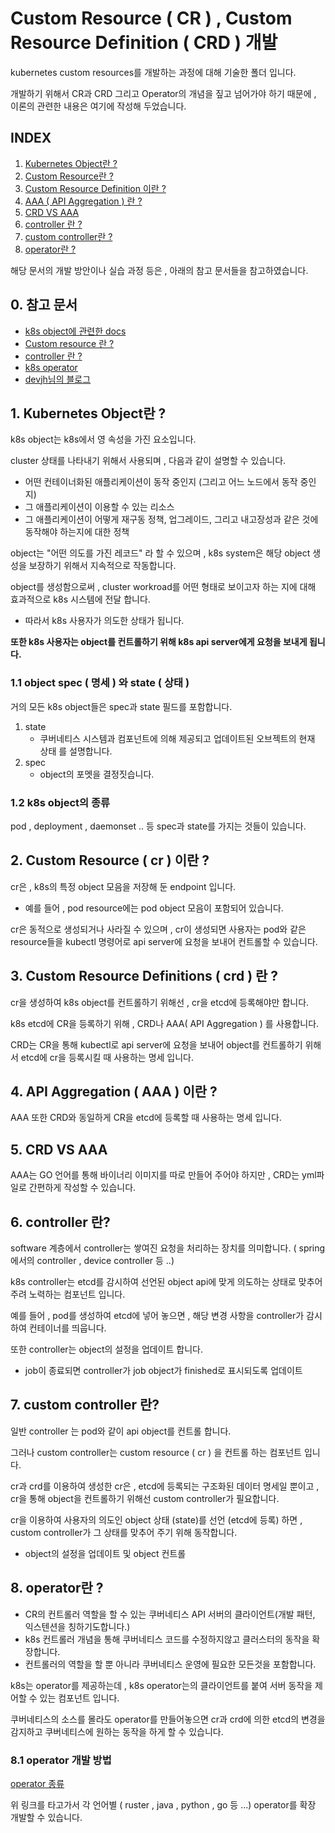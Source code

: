 # Custom Resource ( CR ) , Custom Resource Definition ( CRD ) 개발
kubernetes custom resources를 개발하는 과정에 대해 기술한 폴더 입니다.

개발하기 위해서 CR과 CRD 그리고 Operator의 개념을 짚고 넘어가야 하기 때문에 , 이론의 관련한 내용은 여기에 작성해 두었습니다.

## INDEX
1. [Kubernetes Object란 ?](#1-kubernetes-object란)
2. [Custom Resource란 ?](#2-custom-resource--cr--이란)
3. [Custom Resource Definition 이란 ?](#3-custom-resource-definitions--crd--란)
4. [AAA ( API Aggregation ) 란 ?](#4-api-aggregation--aaa--이란)
5. [CRD VS AAA](#5-crd-vs-aaa)
6. [controller 란 ?](#6-controller-란)
7. [custom controller란 ?](#7-custom-controller-란)
8. [operator란 ?](#8-operator란)

해당 문서의 개발 방안이나 실습 과정 등은 , 아래의 참고 문서들을 참고하였습니다.

## 0. 참고 문서
- [k8s object에 관련한 docs](https://kubernetes.io/ko/docs/concepts/overview/working-with-objects/kubernetes-objects/)
- [Custom resource 란 ?](https://kubernetes.io/ko/docs/concepts/extend-kubernetes/api-extension/custom-resources/)
- [controller 란 ?](https://kubernetes.io/ko/docs/concepts/architecture/controller/)
- [k8s operator](https://kubernetes.io/ko/docs/concepts/extend-kubernetes/operator/#writing-operator)
- [devjh님의 블로그](https://frozenpond.tistory.com/111)


## 1. Kubernetes Object란 ?
k8s object는 k8s에서 영 속성을 가진 요소입니다.

cluster 상태를 나타내기 위해서 사용되며 , 다음과 같이 설명할 수 있습니다.
- 어떤 컨테이너화된 애플리케이션이 동작 중인지 (그리고 어느 노드에서 동작 중인지)
- 그 애플리케이션이 이용할 수 있는 리소스
- 그 애플리케이션이 어떻게 재구동 정책, 업그레이드, 그리고 내고장성과 같은 것에 동작해야 하는지에 대한 정책

object는 "어떤 의도를 가진 레코드" 라 할 수 있으며 , k8s system은 해당 object 생성을 보장하기 위해서 지속적으로 작동합니다.

object를 생성함으로써 , cluster workroad를 어떤 형태로 보이고자 하는 지에 대해 효과적으로 k8s 시스템에 전달 합니다.
- 따라서 k8s 사용자가 의도한 상태가 됩니다.

**또한 k8s 사용자는 object를 컨트롤하기 위해 k8s api server에게 요청을 보내게 됩니다.**

### 1.1 object spec ( 명세 ) 와 state ( 상태 )
거의 모든 k8s  object들은 spec과 state 필드를 포함합니다.

1. state
    - 쿠버네티스 시스템과 컴포넌트에 의해 제공되고 업데이트된 오브젝트의 현재 상태 를 설명합니다.
2. spec
    - object의 포멧을 결정짓습니다.

### 1.2 k8s object의 종류
pod , deployment , daemonset .. 등 spec과 state를 가지는 것들이 있습니다.


## 2. Custom Resource ( cr ) 이란 ?
cr은 , k8s의 특정 object 모음을 저장해 둔 endpoint 입니다.
- 예를 들어 , pod resource에는 pod object 모음이 포함되어 있습니다.

cr은 동적으로 생성되거나 사라질 수 있으며 , cr이 생성되면 사용자는 pod와 같은 resource들을 kubectl 명령어로 api server에 요청을 보내어 컨트롤할  수 있습니다.

## 3. Custom Resource Definitions ( crd ) 란 ?
cr을 생성하여 k8s object를 컨트롤하기 위해선 , cr을 etcd에 등록해야만 합니다.

k8s etcd에 CR을 등록하기 위해 , CRD나 AAA( API Aggregation ) 를 사용합니다.

CRD는 CR을 통해 kubectl로 api server에 요청을 보내어 object를 컨트롤하기 위해서 etcd에 cr을 등록시킬 때 사용하는 명세 입니다.

## 4. API Aggregation ( AAA ) 이란 ?
AAA 또한 CRD와 동일하게 CR을 etcd에 등록할 때 사용하는 명세 입니다.

## 5. CRD VS AAA
AAA는 GO 언어를 통해 바이너리 이미지를 따로 만들어 주어야 하지만 , CRD는 yml파일로 간편하게 작성할 수 있습니다.

## 6. controller 란?
software 계층에서 controller는 쌓여진 요청을 처리하는 장치를 의미합니다. ( spring에서의 controller , device controller 등 ..)

k8s controller는 etcd를 감시하여 선언된 object api에 맞게 의도하는 상태로 맞추어주려 노력하는 컴포넌트 입니다.

예를 들어 , pod를 생성하여 etcd에 넣어 놓으면 , 해당 변경 사항을 controller가 감시하여 컨테이너를 띄웁니다.

또한 controller는 object의 설정을 업데이트 합니다.
- job이 종료되면 controller가 job object가 finished로 표시되도록 업데이트

## 7. custom controller 란?
일반 controller 는 pod와 같이 api object를 컨트롤 합니다.

그러나 custom controller는 custom resource ( cr ) 을 컨트롤 하는 컴포넌트 입니다.

cr과 crd를 이용하여 생성한 cr은 , etcd에 등록되는 구조화된 데이터 명세일 뿐이고 , cr을 통해 object을 컨트롤하기 위해선 custom controller가 필요합니다.

cr을 이용하여 사용자의 의도인 object 상태 (state)를 선언 (etcd에 등록) 하면 , custom controller가 그 상태를 맞추어 주기 위해 동작합니다.
- object의 설정을 업데이트 및 object 컨트롤

## 8. operator란 ?
- CR의 컨트롤러 역할을 할 수 있는 쿠버네티스 API 서버의 클라이언트(개발 패턴, 익스텐션을 칭하기도합니다.)
- k8s 컨트롤러 개념을 통해 쿠버네티스 코드를 수정하지않고 클러스터의 동작을 확장합니다.
- 컨트롤러의 역할을 할 뿐 아니라 쿠버네티스 운영에 필요한 모든것을 포함합니다.

k8s는 operator를 제공하는데 , k8s operator는의 클라이언트를 붙여 서버 동작을 제어할 수 있는 컴포넌트 입니다.

쿠버네티스의 소스를 몰라도 operator를 만들어놓으면 cr과 crd에 의한 etcd의 변경을 감지하고 쿠버네티스에 원하는 동작을 하게 할 수 있습니다.

### 8.1 operator 개발 방법
[operator 종류](https://kubernetes.io/ko/docs/concepts/extend-kubernetes/operator/#writing-operator)

위 링크를 타고가서 각 언어별 ( ruster , java , python , go 등 ...) operator를 확장 개발할 수 있습니다.